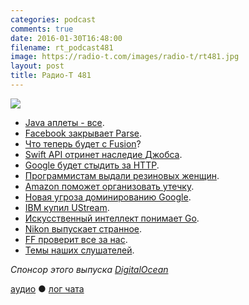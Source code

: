 ```yaml
---
categories: podcast
comments: true
date: 2016-01-30T16:48:00
filename: rt_podcast481
image: https://radio-t.com/images/radio-t/rt481.jpg
layout: post
title: Радио-Т 481
---
```


![](https://radio-t.com/images/radio-t/rt481.jpg)

- [Java аплеты - все](http://mashable.com/2016/01/29/java-plug-in-death/).
- [Facebook закрывает Parse](http://www.businessinsider.com/facebook-shutting-down-parse-2016-1).
- [Что теперь будет с Fusion](http://www.businessinsider.com/vmware-will-continue-to-developer-fusion-for-mac-2016-1)?
- [Swift API отринет наследие Джобса](https://swift.org/blog/swift-api-transformation/).
- [Google будет стыдить за HTTP](http://motherboard.vice.com/read/google-will-soon-shame-all-websites-that-are-unencrypted-chrome-https).
- [Программистам выдали резиновых женщин](https://hi-tech.mail.ru/news/sex-dolls-programmers/).
- [Amazon поможет организовать утечку](http://thenextweb.com/insider/2016/01/25/amazons-continual-failure-to-protect-user-details-could-put-your-other-accounts-at-risk/).
- [Новая угроза доминированию Google](http://www.businessinsider.com/amazon-said-to-be-in-talks-with-oems-to-get-services-on-android-phones-2016-1).
- [IBM купил UStream](http://techcrunch.com/2016/01/21/ibm-confirms-acquisition-of-ustream-forms-new-cloud-video-unit/).
- [Искусственный интеллект понимает Go](http://thenextweb.com/google/2016/01/28/google-trumps-facebook-in-building-ai-that-can-win-at-go/).
- [Nikon выпускает странное](http://www.theverge.com/2016/1/9/10742974/nikon-gopro-action-cameras-360-video-ces-2016).
- [FF проверит все за нас](https://blog.mozilla.org/addons/2016/01/22/add-on-signing-update/).
- [Темы наших слушателей](https://radio-t.com/p/2016/01/26/prep-481/).

_Спонсор этого выпуска [DigitalOcean](https://www.digitalocean.com)_

[аудио](http://cdn.radio-t.com/rt_podcast481.mp3) ● [лог чата](http://chat.radio-t.com/logs/radio-t-481.html)
<audio src="http://cdn.radio-t.com/rt_podcast481.mp3" preload="none"></audio>
